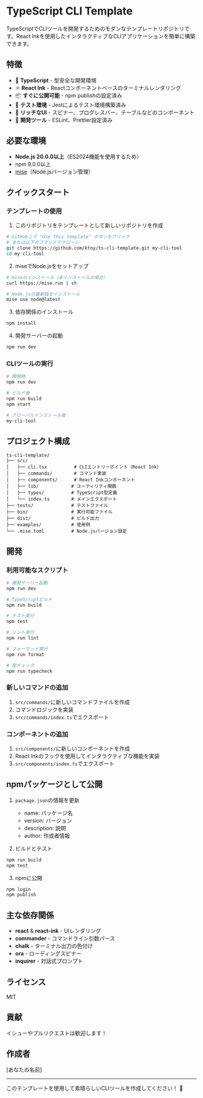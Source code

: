 # TypeScript CLI Template

TypeScriptでCLIツールを開発するためのモダンなテンプレートリポジトリです。React Inkを使用したインタラクティブなCLIアプリケーションを簡単に構築できます。

## 特徴

- 🚀 **TypeScript** - 型安全な開発環境
- ⚛️ **React Ink** - Reactコンポーネントベースのターミナルレンダリング
- 📦 **すぐに公開可能** - npm publishの設定済み
- 🧪 **テスト環境** - Jestによるテスト環境構築済み
- 🎨 **リッチなUI** - スピナー、プログレスバー、テーブルなどのコンポーネント
- 🔧 **開発ツール** - ESLint、Prettier設定済み

## 必要な環境

- **Node.js 20.0.0以上**（ES2024機能を使用するため）
- npm 9.0.0以上
- [mise](https://mise.jdx.dev/)（Node.jsバージョン管理）

## クイックスタート

### テンプレートの使用

1. このリポジトリをテンプレートとして新しいリポジトリを作成

```bash
# GitHub上で "Use this template" ボタンをクリック
# または以下のコマンドでクローン
git clone https://github.com/ktny/ts-cli-template.git my-cli-tool
cd my-cli-tool
```

2. miseでNode.jsをセットアップ

```bash
# miseのインストール（未インストールの場合）
curl https://mise.run | sh

# Node.jsの最新版をインストール
mise use node@latest
```

3. 依存関係のインストール

```bash
npm install
```

4. 開発サーバーの起動

```bash
npm run dev
```

### CLIツールの実行

```bash
# 開発時
npm run dev

# ビルド後
npm run build
npm start

# グローバルインストール後
my-cli-tool
```

## プロジェクト構成

```
ts-cli-template/
├── src/
│   ├── cli.tsx          # CLIエントリーポイント（React Ink）
│   ├── commands/        # コマンド実装
│   ├── components/      # React Inkコンポーネント
│   ├── lib/            # ユーティリティ関数
│   ├── types/          # TypeScript型定義
│   └── index.ts        # メインエクスポート
├── tests/              # テストファイル
├── bin/                # 実行可能ファイル
├── dist/               # ビルド出力
├── examples/           # 使用例
└── .mise.toml          # Node.jsバージョン設定
```

## 開発

### 利用可能なスクリプト

```bash
# 開発サーバー起動
npm run dev

# TypeScriptビルド
npm run build

# テスト実行
npm test

# リント実行
npm run lint

# フォーマット実行
npm run format

# 型チェック
npm run typecheck
```

### 新しいコマンドの追加

1. `src/commands/`に新しいコマンドファイルを作成
2. コマンドロジックを実装
3. `src/commands/index.ts`でエクスポート

### コンポーネントの追加

1. `src/components/`に新しいコンポーネントを作成
2. React Inkのフックを使用してインタラクティブな機能を実装
3. `src/components/index.ts`でエクスポート

## npmパッケージとして公開

1. `package.json`の情報を更新
   - name: パッケージ名
   - version: バージョン
   - description: 説明
   - author: 作成者情報

2. ビルドとテスト

```bash
npm run build
npm test
```

3. npmに公開

```bash
npm login
npm publish
```

## 主な依存関係

- **react** & **react-ink** - UIレンダリング
- **commander** - コマンドライン引数パース
- **chalk** - ターミナル出力の色付け
- **ora** - ローディングスピナー
- **inquirer** - 対話式プロンプト

## ライセンス

MIT

## 貢献

イシューやプルリクエストは歓迎します！

## 作成者

[あなたの名前]

---

このテンプレートを使用して素晴らしいCLIツールを作成してください！ 🚀
